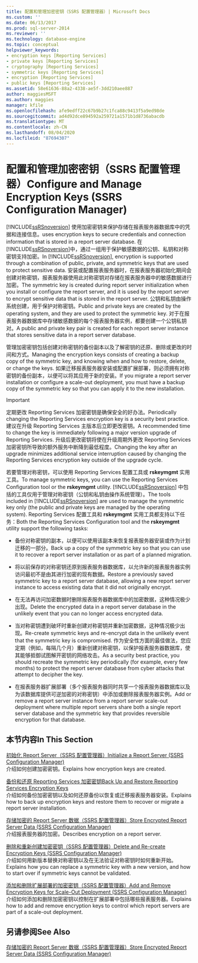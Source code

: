```yaml
---
title: 配置和管理加密密钥（SSRS 配置管理器）| Microsoft Docs
ms.custom: ''
ms.date: 06/13/2017
ms.prod: sql-server-2014
ms.reviewer: ''
ms.technology: database-engine
ms.topic: conceptual
helpviewer_keywords:
- encryption keys [Reporting Services]
- private keys [Reporting Services]
- cryptography [Reporting Services]
- symmetric keys [Reporting Services]
- encryption [Reporting Services]
- public keys [Reporting Services]
ms.assetid: 58e61636-88a2-4338-ae5f-3dd210aee887
author: maggiesMSFT
ms.author: maggies
manager: kfile
ms.openlocfilehash: afe9edff22c67b9b27c1fca88c9413f5a9ed98de
ms.sourcegitcommit: ad4d92dce894592a259721a1571b1d8736abacdb
ms.translationtype: MT
ms.contentlocale: zh-CN
ms.lasthandoff: 08/04/2020
ms.locfileid: "87694307"
---
```

# <a name="configure-and-manage-encryption-keys-ssrs-configuration-manager"></a><span data-ttu-id="0f843-102">配置和管理加密密钥（SSRS 配置管理器）</span><span class="sxs-lookup"><span data-stu-id="0f843-102">Configure and Manage Encryption Keys (SSRS Configuration Manager)</span></span>
  [!INCLUDE[ssRSnoversion](../../includes/ssrsnoversion-md.md)] <span data-ttu-id="0f843-103">使用加密密钥来保护存储在报表服务器数据库中的凭据和连接信息。</span><span class="sxs-lookup"><span data-stu-id="0f843-103">uses encryption keys to secure credentials and connection information that is stored in a report server database.</span></span> <span data-ttu-id="0f843-104">在 [!INCLUDE[ssRSnoversion](../../includes/ssrsnoversion-md.md)]中，通过一组用于保护敏感数据的公钥、私钥和对称密钥支持加密。</span><span class="sxs-lookup"><span data-stu-id="0f843-104">In [!INCLUDE[ssRSnoversion](../../includes/ssrsnoversion-md.md)], encryption is supported through a combination of public, private, and symmetric keys that are used to protect sensitive data.</span></span> <span data-ttu-id="0f843-105">安装或配置报表服务器时，在报表服务器初始化期间会创建对称密钥，报表服务器使用此对称密钥对存储在报表服务器中的敏感数据进行加密。</span><span class="sxs-lookup"><span data-stu-id="0f843-105">The symmetric key is created during report server initialization when you install or configure the report server, and it is used by the report server to encrypt sensitive data that is stored in the report server.</span></span> <span data-ttu-id="0f843-106">公钥和私钥由操作系统创建，用于保护对称密钥。</span><span class="sxs-lookup"><span data-stu-id="0f843-106">Public and private keys are created by the operating system, and they are used to protect the symmetric key.</span></span> <span data-ttu-id="0f843-107">对于在报表服务器数据库中存储敏感数据的每个报表服务器实例，都要创建一个公钥私钥对。</span><span class="sxs-lookup"><span data-stu-id="0f843-107">A public and private key pair is created for each report server instance that stores sensitive data in a report server database.</span></span>  
  
 <span data-ttu-id="0f843-108">管理加密密钥包括创建对称密钥的备份副本以及了解密钥的还原、删除或更改的时间和方式。</span><span class="sxs-lookup"><span data-stu-id="0f843-108">Managing the encryption keys consists of creating a backup copy of the symmetric key, and knowing when and how to restore, delete, or change the keys.</span></span> <span data-ttu-id="0f843-109">如果迁移报表服务器安装或配置扩展部署，则必须拥有对称密钥的备份副本，以便可以将其应用于新的安装。</span><span class="sxs-lookup"><span data-stu-id="0f843-109">If you migrate a report server installation or configure a scale-out deployment, you must have a backup copy of the symmetric key so that you can apply it to the new installation.</span></span>  
  
> [!IMPORTANT]  
>  <span data-ttu-id="0f843-110">定期更改 Reporting Services 加密密钥是确保安全的好办法。</span><span class="sxs-lookup"><span data-stu-id="0f843-110">Periodically changing the Reporting Services encryption key is a security best practice.</span></span> <span data-ttu-id="0f843-111">建议在升级 Reporting Services 主版本后立即更改密钥。</span><span class="sxs-lookup"><span data-stu-id="0f843-111">A recommended time to change the key is immediately following a major version upgrade of Reporting Services.</span></span> <span data-ttu-id="0f843-112">升级后更改密钥将使在升级周期外更改 Reporting Services 加密密钥所导致的额外服务中断降到最低程度。</span><span class="sxs-lookup"><span data-stu-id="0f843-112">Changing the key after an upgrade minimizes additional service interruption caused by changing the Reporting Services encryption key outside of the upgrade cycle.</span></span>  
  
 <span data-ttu-id="0f843-113">若要管理对称密钥，可以使用 Reporting Services 配置工具或 **rskeymgmt** 实用工具。</span><span class="sxs-lookup"><span data-stu-id="0f843-113">To manage symmetric keys, you can use the Reporting Services Configuration tool or the **rskeymgmt** utility.</span></span> <span data-ttu-id="0f843-114">[!INCLUDE[ssRSnoversion](../../includes/ssrsnoversion-md.md)] 中包括的工具仅用于管理对称密钥（公钥和私钥由操作系统管理）。</span><span class="sxs-lookup"><span data-stu-id="0f843-114">The tools included in [!INCLUDE[ssRSnoversion](../../includes/ssrsnoversion-md.md)] are used to manage the symmetric key only (the public and private keys are managed by the operating system).</span></span> <span data-ttu-id="0f843-115">Reporting Services 配置工具和 **rskeymgmt** 实用工具都支持以下任务：</span><span class="sxs-lookup"><span data-stu-id="0f843-115">Both the Reporting Services Configuration tool and the **rskeymgmt** utility support the following tasks:</span></span>  
  
-   <span data-ttu-id="0f843-116">备份对称密钥的副本，以便可以使用该副本来恢复报表服务器安装或作为计划迁移的一部分。</span><span class="sxs-lookup"><span data-stu-id="0f843-116">Back up a copy of the symmetric key so that you can use it to recover a report server installation or as part of a planned migration.</span></span>  
  
-   <span data-ttu-id="0f843-117">将以前保存的对称密钥还原到报表服务器数据库，以允许新的报表服务器实例访问最初不是由其进行加密的现有数据。</span><span class="sxs-lookup"><span data-stu-id="0f843-117">Restore a previously saved symmetric key to a report server database, allowing a new report server instance to access existing data that it did not originally encrypt.</span></span>  
  
-   <span data-ttu-id="0f843-118">在无法再访问加密数据时删除报表服务器数据库中的加密数据，这种情况极少出现。</span><span class="sxs-lookup"><span data-stu-id="0f843-118">Delete the encrypted data in a report server database in the unlikely event that you can no longer access encrypted data.</span></span>  
  
-   <span data-ttu-id="0f843-119">当对称密钥遭到破坏时重新创建对称密钥并重新加密数据，这种情况极少出现。</span><span class="sxs-lookup"><span data-stu-id="0f843-119">Re-create symmetric keys and re-encrypt data in the unlikely event that the symmetric key is compromised.</span></span> <span data-ttu-id="0f843-120">作为安全性方面的最佳做法，您应定期（例如，每隔几个月）重新创建对称密钥，以保护报表服务器数据库，使其能够抵御试图解开密钥的网络攻击。</span><span class="sxs-lookup"><span data-stu-id="0f843-120">As a security best practice, you should recreate the symmetric key periodically (for example, every few months) to protect the report server database from cyber attacks that attempt to decipher the key.</span></span>  
  
-   <span data-ttu-id="0f843-121">在报表服务器扩展部署（多个报表服务器同时共享一个报表服务器数据库以及为该数据库提供可逆加密的对称密钥）中添加或删除报表服务器实例。</span><span class="sxs-lookup"><span data-stu-id="0f843-121">Add or remove a report server instance from a report server scale-out deployment where multiple report servers share both a single report server database and the symmetric key that provides reversible encryption for that database.</span></span>  
  
## <a name="in-this-section"></a><span data-ttu-id="0f843-122">本节内容</span><span class="sxs-lookup"><span data-stu-id="0f843-122">In This Section</span></span>  
 [<span data-ttu-id="0f843-123">初始化 Report Server（SSRS 配置管理器）</span><span class="sxs-lookup"><span data-stu-id="0f843-123">Initialize a Report Server &#40;SSRS Configuration Manager&#41;</span></span>](ssrs-encryption-keys-initialize-a-report-server.md)  
 <span data-ttu-id="0f843-124">介绍如何创建加密密钥。</span><span class="sxs-lookup"><span data-stu-id="0f843-124">Explains how encryption keys are created.</span></span>  
  
 [<span data-ttu-id="0f843-125">备份和还原 Reporting Services 加密密钥</span><span class="sxs-lookup"><span data-stu-id="0f843-125">Back Up and Restore Reporting Services Encryption Keys</span></span>](ssrs-encryption-keys-back-up-and-restore-encryption-keys.md)  
 <span data-ttu-id="0f843-126">介绍如何备份加密密钥以及如何还原备份以恢复或迁移报表服务器安装。</span><span class="sxs-lookup"><span data-stu-id="0f843-126">Explains how to back up encryption keys and restore them to recover or migrate a report server installation.</span></span>  
  
 [<span data-ttu-id="0f843-127">存储加密的 Report Server 数据（SSRS 配置管理器）</span><span class="sxs-lookup"><span data-stu-id="0f843-127">Store Encrypted Report Server Data &#40;SSRS Configuration Manager&#41;</span></span>](ssrs-encryption-keys-store-encrypted-report-server-data.md)  
 <span data-ttu-id="0f843-128">介绍报表服务器的加密。</span><span class="sxs-lookup"><span data-stu-id="0f843-128">Describes encryption on a report server.</span></span>  
  
 [<span data-ttu-id="0f843-129">删除和重新创建加密密钥（SSRS 配置管理器）</span><span class="sxs-lookup"><span data-stu-id="0f843-129">Delete and Re-create Encryption Keys  &#40;SSRS Configuration Manager&#41;</span></span>](ssrs-encryption-keys-delete-and-re-create-encryption-keys.md)  
 <span data-ttu-id="0f843-130">介绍如何用新版本替换对称密钥以及在无法验证对称密钥时如何重新开始。</span><span class="sxs-lookup"><span data-stu-id="0f843-130">Explains how you can replace a symmetric key with a new version, and how to start over if symmetric keys cannot be validated.</span></span>  
  
 [<span data-ttu-id="0f843-131">添加和删除扩展部署的加密密钥（SSRS 配置管理器）</span><span class="sxs-lookup"><span data-stu-id="0f843-131">Add and Remove Encryption Keys for Scale-Out Deployment &#40;SSRS Configuration Manager&#41;</span></span>](add-and-remove-encryption-keys-for-scale-out-deployment.md)  
 <span data-ttu-id="0f843-132">介绍如何添加和删除加密密钥以控制在扩展部署中包括哪些报表服务器。</span><span class="sxs-lookup"><span data-stu-id="0f843-132">Explains how to add and remove encryption keys to control which report servers are part of a scale-out deployment.</span></span>  
  
## <a name="see-also"></a><span data-ttu-id="0f843-133">另请参阅</span><span class="sxs-lookup"><span data-stu-id="0f843-133">See Also</span></span>  
 [<span data-ttu-id="0f843-134">存储加密的 Report Server 数据（SSRS 配置管理器）</span><span class="sxs-lookup"><span data-stu-id="0f843-134">Store Encrypted Report Server Data &#40;SSRS Configuration Manager&#41;</span></span>](ssrs-encryption-keys-store-encrypted-report-server-data.md)  
  
  
